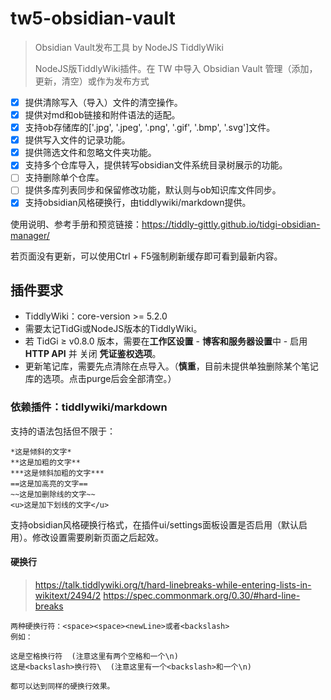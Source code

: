 # tw5-obsidian-vault

> Obsidian Vault发布工具 by NodeJS TiddlyWiki
>
> NodeJS版TiddlyWiki插件。在 TW 中导入 Obsidian Vault 管理（添加，更新，清空）或作为发布方式 

- [x] 提供清除写入（导入）文件的清空操作。
- [x] 提供对md和ob链接和附件语法的适配。
- [x] 支持ob存储库的['.jpg', '.jpeg', '.png', '.gif', '.bmp', '.svg']文件。
- [x] 提供写入文件的记录功能。
- [x] 提供筛选文件和忽略文件夹功能。
- [x] 支持多个仓库导入，提供转写obsidian文件系统目录树展示的功能。
- [ ] 支持删除单个仓库。
- [ ] 提供多库列表同步和保留修改功能，默认则与ob知识库文件同步。
- [x] 支持obsidian风格硬换行，由tiddlywiki/markdown提供。

使用说明、参考手册和预览链接：https://tiddly-gittly.github.io/tidgi-obsidian-manager/

若页面没有更新，可以使用Ctrl + F5强制刷新缓存即可看到最新内容。

## 插件要求

- TiddlyWiki：core-version >= 5.2.0
- 需要太记TidGi或NodeJS版本的TiddlyWiki。
- 若 TidGi ≥ v0.8.0 版本，需要在**工作区设置** - **博客和服务器设置**中 - 启用 **HTTP API** 并 关闭 **凭证鉴权选项**。
- 更新笔记库，需要先点清除在点导入。（**慎重**，目前未提供单独删除某个笔记库的选项。点击purge后会全部清空。）


### 依赖插件：tiddlywiki/markdown
支持的语法包括但不限于：

```
*这是倾斜的文字*
**这是加粗的文字**
***这是倾斜加粗的文字***
==这是加高亮的文字==
~~这是加删除线的文字~~
<u>这是加下划线的文字</u>
```

支持obsidian风格硬换行格式，在插件ui/settings面板设置是否启用（默认启用）。修改设置需要刷新页面之后起效。

#### 硬换行

> https://talk.tiddlywiki.org/t/hard-linebreaks-while-entering-lists-in-wikitext/2494/2
> https://spec.commonmark.org/0.30/#hard-line-breaks

```
两种硬换行符：<space><space><newLine>或者<backslash>
例如：

这是空格换行符  (注意这里有两个空格和一个\n)
这是<backslash>换行符\  (注意这里有一个<backslash>和一个\n)

都可以达到同样的硬换行效果。
```